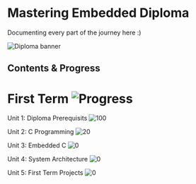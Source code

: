 # Mastering Embedded Diploma

Documenting every part of the journey here :)

![Diploma banner](https://github.com/user-attachments/assets/598b927d-2b8f-4ed1-9590-41933051a25a)

## Contents & Progress

# First Term ![Progress](https://img.shields.io/badge/In_Progress-20%25-yellow)

Unit 1: Diploma Prerequisits 
![100](https://img.shields.io/badge/-100%25-brightgreen)

Unit 2: C Programming 
![20](https://img.shields.io/badge/-20%25-yellow)

Unit 3: Embedded C 
![0](https://img.shields.io/badge/-0%25-red)

Unit 4: System Architecture 
![0](https://img.shields.io/badge/-0%25-red)


Unit 5: First Term Projects 
![0](https://img.shields.io/badge/-0%25-red)

